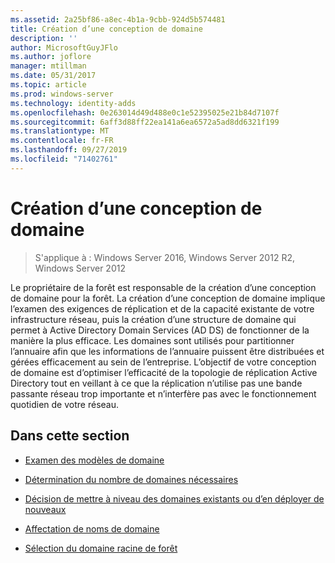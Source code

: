```yaml
---
ms.assetid: 2a25bf86-a8ec-4b1a-9cbb-924d5b574481
title: Création d’une conception de domaine
description: ''
author: MicrosoftGuyJFlo
ms.author: joflore
manager: mtillman
ms.date: 05/31/2017
ms.topic: article
ms.prod: windows-server
ms.technology: identity-adds
ms.openlocfilehash: 0e263014d49d488e0c1e52395025e21b84d7107f
ms.sourcegitcommit: 6aff3d88ff22ea141a6ea6572a5ad8dd6321f199
ms.translationtype: MT
ms.contentlocale: fr-FR
ms.lasthandoff: 09/27/2019
ms.locfileid: "71402761"
---
```

# <a name="creating-a-domain-design"></a>Création d’une conception de domaine

>S'applique à : Windows Server 2016, Windows Server 2012 R2, Windows Server 2012

Le propriétaire de la forêt est responsable de la création d’une conception de domaine pour la forêt. La création d’une conception de domaine implique l’examen des exigences de réplication et de la capacité existante de votre infrastructure réseau, puis la création d’une structure de domaine qui permet à Active Directory Domain Services (AD DS) de fonctionner de la manière la plus efficace. Les domaines sont utilisés pour partitionner l’annuaire afin que les informations de l’annuaire puissent être distribuées et gérées efficacement au sein de l’entreprise. L’objectif de votre conception de domaine est d’optimiser l’efficacité de la topologie de réplication Active Directory tout en veillant à ce que la réplication n’utilise pas une bande passante réseau trop importante et n’interfère pas avec le fonctionnement quotidien de votre réseau.  
  
## <a name="in-this-section"></a>Dans cette section  
  
-   [Examen des modèles de domaine](../../ad-ds/plan/Reviewing-the-Domain-Models.md)  
  
-   [Détermination du nombre de domaines nécessaires](../../ad-ds/plan/Determining-the-Number-of-Domains-Required.md)  
  
-   [Décision de mettre à niveau des domaines existants ou d’en déployer de nouveaux](../../ad-ds/plan/Determining-Whether-to-Upgrade-Existing-Domains-or-Deploy-New-Domains.md)  
  
-   [Affectation de noms de domaine](../../ad-ds/plan/Assigning-Domain-Names.md)  
  
-   [Sélection du domaine racine de forêt](../../ad-ds/plan/Selecting-the-Forest-Root-Domain.md)  
  


